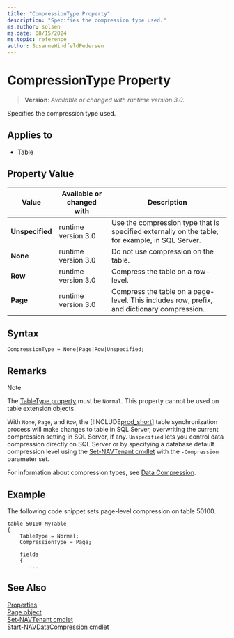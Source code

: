 ```yaml
---
title: "CompressionType Property"
description: "Specifies the compression type used."
ms.author: solsen
ms.date: 08/15/2024
ms.topic: reference
author: SusanneWindfeldPedersen
---
```

[//]: # (START>DO_NOT_EDIT)
[//]: # (IMPORTANT:Do not edit any of the content between here and the END>DO_NOT_EDIT.)
[//]: # (Any modifications should be made in the .xml files in the ModernDev repo.)
# CompressionType Property
> **Version**: _Available or changed with runtime version 3.0._

Specifies the compression type used.

## Applies to
-   Table

## Property Value

|Value|Available or changed with|Description|
|-----------|-----------|---------------------------------------|
|**Unspecified**|runtime version 3.0|Use the compression type that is specified externally on the table, for example, in SQL Server.|
|**None**|runtime version 3.0|Do not use compression on the table.|
|**Row**|runtime version 3.0|Compress the table on a row-level.|
|**Page**|runtime version 3.0|Compress the table on a page-level. This includes row, prefix, and dictionary compression.|

[//]: # (IMPORTANT: END>DO_NOT_EDIT)

## Syntax

```AL
CompressionType = None|Page|Row|Unspecified; 
```

## Remarks

> [!NOTE]
> The [TableType property](devenv-tabletype-property.md) must be `Normal`. This property cannot be used on table extension objects.

With `None`, `Page`, and `Row`, the [!INCLUDE[prod_short](../includes/prod_short.md)] table synchronization process will make changes to table in SQL Server, overwriting the current compression setting in SQL Server, if any. `Unspecified` lets you control data compression directly on SQL Server or by specifying a database default compression level using the [Set-NAVTenant cmdlet](/powershell/module/microsoft.dynamics.nav.management/set-navtenant) with the `-Compression` parameter set.

For information about compression types, see [Data Compression](../../administration/optimize-sql-data-access.md#readwrite).

## Example

The following code snippet sets page-level compression on table 50100.

```AL
table 50100 MyTable
{
    TableType = Normal;
    CompressionType = Page;

    fields
    {
       ...
```

## See Also

[Properties](devenv-properties.md)  
[Page object](../devenv-page-object.md)  
[Set-NAVTenant cmdlet](/powershell/module/microsoft.dynamics.nav.management/get-navtenant)  
[Start-NAVDataCompression cmdlet](/powershell/module/microsoft.dynamics.nav.management/start-navdatabasecompression)  
